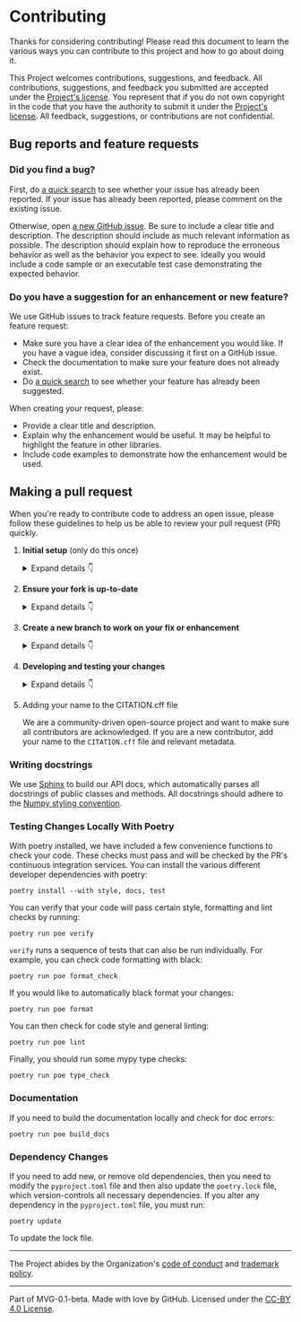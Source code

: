 # Contributing

Thanks for considering contributing! Please read this document to learn the various ways you can contribute to this project and how to go about doing it.

This Project welcomes contributions, suggestions, and feedback. All contributions, suggestions, and feedback you submitted are accepted under the [Project's license](./LICENSE.md). You represent that if you do not own copyright in the code that you have the authority to submit it under the [Project's license](./LICENSE.md). All feedback, suggestions, or contributions are not confidential.

## Bug reports and feature requests

### Did you find a bug?

First, do [a quick search](https://github.com/py-why/pywhy-stats/issues) to see whether your issue has already been reported.
If your issue has already been reported, please comment on the existing issue.

Otherwise, open [a new GitHub issue](https://github.com/py-why/pywhy-stats/issues).  Be sure to include a clear title
and description.  The description should include as much relevant information as possible.  The description should
explain how to reproduce the erroneous behavior as well as the behavior you expect to see.  Ideally you would include a
code sample or an executable test case demonstrating the expected behavior.

### Do you have a suggestion for an enhancement or new feature?

We use GitHub issues to track feature requests. Before you create an feature request:

* Make sure you have a clear idea of the enhancement you would like. If you have a vague idea, consider discussing
it first on a GitHub issue.
* Check the documentation to make sure your feature does not already exist.
* Do [a quick search](https://github.com/py-why/pywhy-stats/issues) to see whether your feature has already been suggested.

When creating your request, please:

* Provide a clear title and description.
* Explain why the enhancement would be useful. It may be helpful to highlight the feature in other libraries.
* Include code examples to demonstrate how the enhancement would be used.

## Making a pull request

When you're ready to contribute code to address an open issue, please follow these guidelines to help us be able to review your pull request (PR) quickly.

1. **Initial setup** (only do this once)

    <details><summary>Expand details 👇</summary><br/>

    If you haven't already done so, please [fork](https://help.github.com/en/enterprise/2.13/user/articles/fork-a-repo) this repository on GitHub.

    Then clone your fork locally with

        git clone https://github.com/USERNAME/pywhy-stats.git

    or

        git clone git@github.com:USERNAME/pywhy-stats.git

    At this point the local clone of your fork only knows that it came from *your* repo, github.com/USERNAME/pywhy-stats.git, but doesn't know anything the *main* repo, [https://github.com/py-why/pywhy-stats.git](https://github.com/py-why/pywhy-stats). You can see this by running

        # Note you should be in the "pywhy-stats" directory. If you're not
        # run "cd ./pywhy-stats" to change directory into the repo
        git remote -v

    which will output something like this:

        origin https://github.com/USERNAME/pywhy-stats.git (fetch)
        origin https://github.com/USERNAME/pywhy-stats.git (push)

    This means that your local clone can only track changes from your fork, but not from the main repo, and so you won't be able to keep your fork up-to-date with the main repo over time. Therefore you'll need to add another "remote" to your clone that points to [https://github.com/py-why/pywhy-stats.git](https://github.com/py-why/pywhy-stats). To do this, run the following:

        git remote add upstream https://github.com/py-why/pywhy-stats.git

    Now if you do `git remote -v` again, you'll see

        origin https://github.com/USERNAME/pywhy-stats.git (fetch)
        origin https://github.com/USERNAME/pywhy-stats.git (push)
        upstream https://github.com/py-why/pywhy-stats.git (fetch)
        upstream https://github.com/py-why/pywhy-stats.git (push)

    Finally, you'll need to create a Python 3 virtual environment suitable for working on this project. There a number of tools out there that making working with virtual environments easier.
    The most direct way is with the [`venv` module](https://docs.python.org/3.7/library/venv.html) in the standard library, but if you're new to Python or you don't already have a recent Python 3 version installed on your machine,
    we recommend [Miniconda](https://docs.conda.io/en/latest/miniconda.html).

    On Mac, for example, you can install Miniconda with [Homebrew](https://brew.sh/):

        brew install miniconda

    Then you can create and activate a new Python environment by running:

        conda create -n pywhy-stats python=3.9
        conda activate pywhy-stats

    Next, you'll need poetry installed, which is a software dependency manager written in Python. Follow the [official instructions to install poetry](https://python-poetry.org/docs/#installation). Once your virtual environment is activated, you can install your local clone with ``poetry``.

        # the output should show a version of at least 1.2.2 (e.g. "Poetry (version 1.2.2)")
        poetry --version

        # next install pywhy-stats using poetry
        pip install -U pip setuptools wheel
        poetry install --with docs,test,style --extras graph_func

        # or you can try installing in editable mode with pip
        pip install -e .

    The "editable mode" comes from the `-e` argument to `pip`, and essential just creates a symbolic link from the site-packages directory of your virtual environment to the source code in your local clone. That way any changes you make will be immediately reflected in your virtual environment.

    </details>

2. **Ensure your fork is up-to-date**

    <details><summary>Expand details 👇</summary><br/>

    Once you've added an "upstream" remote pointing to [https://github.com/allenai/python-package-temlate.git](https://github.com/py-why/pywhy-stats), keeping your fork up-to-date is easy:

        git checkout main  # if not already on main
        git pull --rebase upstream main
        git push

    </details>

3. **Create a new branch to work on your fix or enhancement**

    <details><summary>Expand details 👇</summary><br/>

    Committing directly to the main branch of your fork is not recommended. It will be easier to keep your fork clean if you work on a separate branch for each contribution you intend to make.

    You can create a new branch with

        # replace BRANCH with whatever name you want to give it
        git checkout -b BRANCH
        git push -u origin BRANCH

    </details>

4. **Developing and testing your changes**

    <details><summary>Expand details 👇</summary><br/>

    Our continuous integration (CI) testing runs [a number of checks](https://github.com/py-why/pywhy-stats/actions) for each pull request on [GitHub Actions](https://github.com/features/actions). You can run most of these tests locally, which is something you should do *before* opening a PR to help speed up the review process and make it easier for us. Please see our [development guide](https://github.com/py-why/pywhy-stats/blob/main/DEVELOPING.md) for a comprehensive overview of useful commands leveraging [poetry](https://python-poetry.org). This will cover aspects of code style checking, unit testing, integration testing, and building the documentation. We try to make it as easy as possible with copy/paste commands leveraging poetry which will guide your development process!

    And finally, please update the CHANGELOG file in the [changelog folder](https://github.com/py-why/pywhy-stats/docs/whats_new/) with notes on your contribution in the latest version file.

    After all of the above checks have passed, you can now open [a new GitHub pull request](https://github.com/py-why/pywhy-stats/pulls).
    Make sure you have a clear description of the problem and the solution, and include a link to relevant issues.

    We look forward to reviewing your PR!

    </details>

5. Adding your name to the CITATION.cff file

    We are a community-driven open-source project and want to make sure all contributors are acknowledged. If you are a new contributor, add your name
    to the ``CITATION.cff`` file and relevant metadata.

### Writing docstrings

We use [Sphinx](https://www.sphinx-doc.org/en/master/index.html) to build our API docs, which automatically parses all docstrings
of public classes and methods. All docstrings should adhere to the [Numpy styling convention](https://www.sphinx-doc.org/en/master/usage/extensions/example_numpy.html).

### Testing Changes Locally With Poetry
With poetry installed, we have included a few convenience functions to check your code. These checks must pass and will be checked by the PR's continuous integration services. You can install the various different developer dependencies with poetry:

    poetry install --with style, docs, test

You can verify that your code will pass certain style, formatting and lint checks by running:

    poetry run poe verify

``verify`` runs a sequence of tests that can also be run individually. For example, you can check code formatting with black:

    poetry run poe format_check

If you would like to automatically black format your changes:

    poetry run poe format

You can then check for code style and general linting:

    poetry run poe lint

Finally, you should run some mypy type checks:

    poetry run poe type_check

### Documentation

If you need to build the documentation locally and check for doc errors:

    poetry run poe build_docs

### Dependency Changes

If you need to add new, or remove old dependencies, then you need to modify the ``pyproject.toml`` file and then also update the ``poetry.lock`` file, which version-controls all necessary dependencies. If you alter any dependency in the ``pyproject.toml`` file, you must run:

    poetry update

To update the lock file.

---

The Project abides by the Organization's [code of conduct](https://github.com/py-why/governance/blob/main/CODE-OF-CONDUCT.md) and [trademark policy](https://github.com/py-why/governance/blob/main/TRADEMARKS.md).

---
Part of MVG-0.1-beta.
Made with love by GitHub. Licensed under the [CC-BY 4.0 License](https://creativecommons.org/licenses/by-sa/4.0/).

